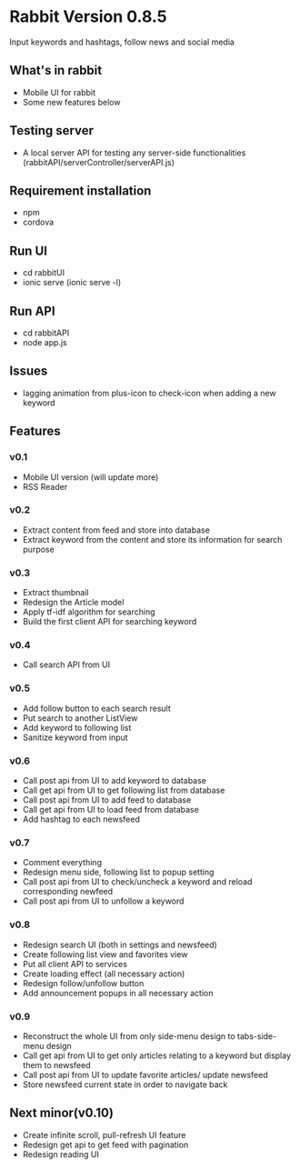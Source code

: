 # Rabbit Version 0.8.5
Input keywords and hashtags, follow news and social media

## What's in rabbit
* Mobile UI for rabbit
* Some new features below

## Testing server
* A local server API for testing any server-side functionalities (rabbitAPI/serverController/serverAPI.js)

## Requirement installation
* npm
* cordova

## Run UI
* cd rabbitUI
* ionic serve (ionic serve -l)

## Run API
* cd rabbitAPI
* node app.js

## Issues
* lagging animation from plus-icon to check-icon when adding a new keyword

## Features
### v0.1
* Mobile UI version (will update more)
* RSS Reader

### v0.2
* Extract content from feed and store into database
* Extract keyword from the content and store its information for search purpose

### v0.3
* Extract thumbnail
* Redesign the Article model
* Apply tf-idf algorithm for searching
* Build the first client API for searching keyword

### v0.4
* Call search API from UI

### v0.5
* Add follow button to each search result
* Put search to another ListView
* Add keyword to following list
* Sanitize keyword from input

### v0.6
* Call post api from UI to add keyword to database
* Call get api from UI to get following list from database
* Call post api from UI to add feed to database
* Call get api from UI to load feed from database
* Add hashtag to each newsfeed

### v0.7
* Comment everything
* Redesign menu side, following list to popup setting
* Call post api from UI to check/uncheck a keyword and reload corresponding newfeed
* Call post api from UI to unfollow a keyword

### v0.8
* Redesign search UI (both in settings and newsfeed)
* Create following list view and favorites view
* Put all client API to services
* Create loading effect (all necessary action)
* Redesign follow/unfollow button
* Add announcement popups in all necessary action

### v0.9
* Reconstruct the whole UI from only side-menu design to tabs-side-menu design
* Call get api from UI to get only articles relating to a keyword but display them to newsfeed
* Call post api from UI to update favorite articles/ update newsfeed
* Store newsfeed current state in order to navigate back

## Next minor(v0.10)
* Create infinite scroll, pull-refresh UI feature
* Redesign get api to get feed with pagination
* Redesign reading UI